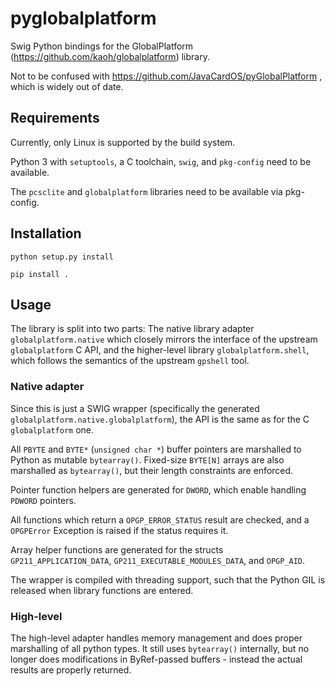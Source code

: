 # pyglobalplatform

Swig Python bindings for the GlobalPlatform (https://github.com/kaoh/globalplatform) library.

Not to be confused with https://github.com/JavaCardOS/pyGlobalPlatform , which is widely out of date.

## Requirements

Currently, only Linux is supported by the build system.

Python 3 with `setuptools`, a C toolchain, `swig`, and `pkg-config` need to be available.

The `pcsclite` and `globalplatform` libraries need to be available via pkg-config.

## Installation

`python setup.py install`

`pip install .`

## Usage

The library is split into two parts: The native library adapter `globalplatform.native` which closely mirrors the interface of the upstream `globalplatform` C API, and the higher-level library `globalplatform.shell`, which follows the semantics of the upstream `gpshell` tool.

### Native adapter

Since this is just a SWIG wrapper (specifically the generated `globalplatform.native.globalplatform`), the API is the same as for the C `globalplatform` one.

All `PBYTE` and `BYTE*` (`unsigned char *`) buffer pointers are marshalled to Python as mutable `bytearray()`. Fixed-size `BYTE[N]` arrays are also marshalled as `bytearray()`, but their length constraints are enforced.

Pointer function helpers are generated for `DWORD`, which enable handling `PDWORD` pointers.

All functions which return a `OPGP_ERROR_STATUS` result are checked, and a `OPGPError` Exception is raised if the status requires it.

Array helper functions are generated for the structs `GP211_APPLICATION_DATA`, `GP211_EXECUTABLE_MODULES_DATA`, and `OPGP_AID`.

The wrapper is compiled with threading support, such that the Python GIL is released when library functions are entered.

### High-level

The high-level adapter handles memory management and does proper marshalling of all python types. It still uses `bytearray()` internally, but no longer does modifications in ByRef-passed buffers - instead the actual results are properly returned.
